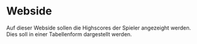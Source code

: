   # Webside

Auf dieser Webside sollen die Highscores der Spieler angezeight werden.
Dies soll in einer Tabellenform dargestellt werden.

